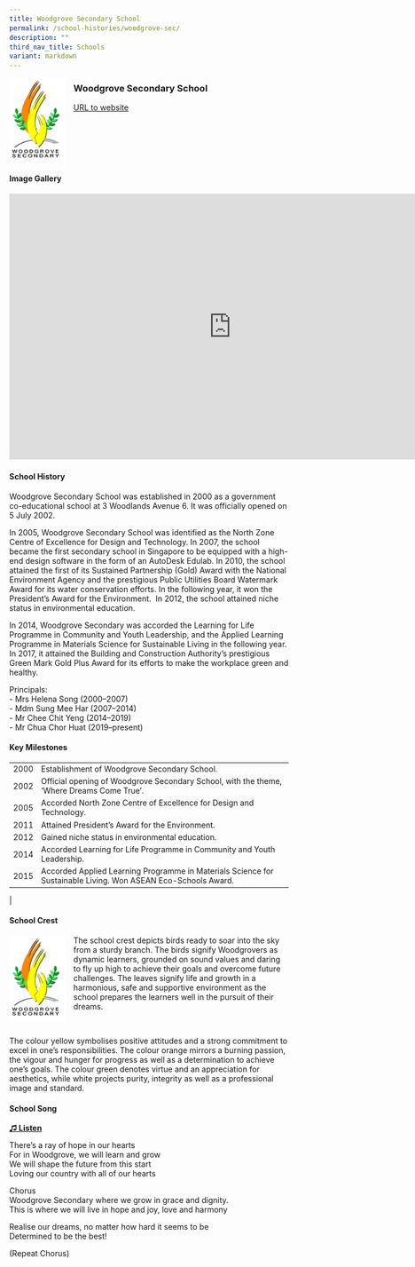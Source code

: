 ```yaml
---
title: Woodgrove Secondary School
permalink: /school-histories/woodgrove-sec/
description: ""
third_nav_title: Schools
variant: markdown
---
```

<img align="left" style="width:20%;margin-right:15px;" src="/images/woodgrovesec1.jpg">

### **Woodgrove Secondary School**
[URL to website](https://woodgrovesec.moe.edu.sg/)

<br clear="left">

#### **Image Gallery**

<iframe src="https://docs.google.com/presentation/d/e/2PACX-1vS2Te5slgTOPoqGzoIHl0oJyts1PlKG9lydMwYzxzl4vZZiUkjCbSfiCQqb5ocTYttEOqjh-kZKcAyQ/embed?start=false&amp;loop=true&amp;delayms=5000" frameborder="0" width="800" height="479" allowfullscreen="true"></iframe> 



<br clear="left">

#### **School History**
Woodgrove Secondary School was established in 2000 as a government co-educational school at 3 Woodlands Avenue 6. It was officially opened on 5 July 2002.

In 2005, Woodgrove Secondary School was identified as the North Zone Centre of Excellence for Design and Technology. In 2007, the school became the first secondary school in Singapore to be equipped with a high-end design software in the form of an AutoDesk Edulab. In 2010, the school attained the first of its Sustained Partnership (Gold) Award with the National Environment Agency and the prestigious Public Utilities Board Watermark Award for its water conservation efforts. In the following year, it won the President’s Award for the Environment.&nbsp; In 2012, the school attained niche status in environmental education.&nbsp;

In 2014, Woodgrove Secondary was accorded the Learning for Life Programme in Community and Youth Leadership, and the Applied Learning Programme in Materials Science for Sustainable Living in the following year. In 2017, it attained the Building and Construction Authority’s prestigious Green Mark Gold Plus Award for its efforts to make the workplace green and healthy.

Principals:<br>
\- Mrs Helena Song (2000–2007)<br>
\- Mdm Sung Mee Har (2007–2014)<br>
\- Mr Chee Chit Yeng (2014–2019)<br>
\- Mr Chua Chor Huat (2019–present)

#### **Key Milestones**

|  |  |
|:---:|---|
| 2000 | Establishment of Woodgrove Secondary School. |
| 2002 | Official opening of Woodgrove Secondary School, with the theme, ‘Where Dreams Come True’. |
| 2005 | Accorded North Zone Centre of Excellence for Design and Technology. |
| 2011 | Attained President’s Award for the Environment. |
| 2012 | Gained niche status in environmental education. |
| 2014 | Accorded Learning for Life Programme in Community and Youth Leadership. |
| 2015 | Accorded Applied Learning Programme in Materials Science for Sustainable Living. Won ASEAN Eco-Schools Award. |
|

#### **School Crest**
<img align="left" style="width:20%;margin-right:15px;" src="/images/woodgrovesec1.jpg">

The school crest depicts birds ready to soar into the sky from a sturdy branch. The birds signify Woodgrovers as dynamic learners, grounded on sound values and daring to fly up high to achieve their goals and overcome future challenges. The leaves signify life and growth in a harmonious, safe and supportive environment as the school prepares the learners well in the pursuit of their dreams.

<br clear="left">

The colour yellow symbolises positive attitudes and a strong commitment to excel in one’s responsibilities. The colour orange mirrors a burning passion, the vigour and hunger for progress as well as a determination to achieve one’s goals. The colour green denotes virtue and an appreciation for aesthetics, while white projects purity, integrity as well as a professional image and standard.

#### **School Song**
<a href="https://drive.google.com/file/d/10ZdONULBg4cHl2SOTUIGmwf2Q-Ztj_d_/view?usp=share_link" target="_blank">**♫ Listen**</a>

There’s a ray of hope in our hearts<br>
For in Woodgrove, we will learn and grow<br>
We will shape the future from this start<br>
Loving our country with all of our hearts

Chorus<br>
Woodgrove Secondary where we grow in grace and dignity.<br>
This is where we will live in hope and joy, love and harmony

Realise our dreams, no matter how hard it seems to be<br>
Determined to be the best!  

(Repeat Chorus)